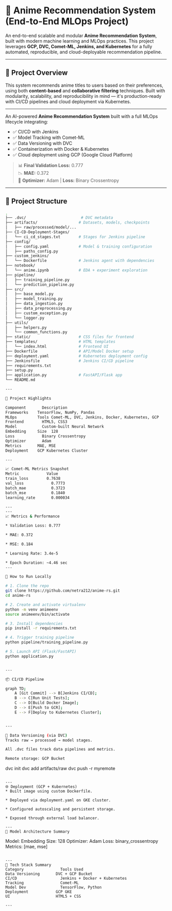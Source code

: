 # 🎌 Anime Recommendation System (End-to-End MLOps Project)

An end-to-end scalable and modular **Anime Recommendation System**, built with modern machine learning and MLOps practices. This project leverages **GCP, DVC, Comet-ML, Jenkins, and Kubernetes** for a fully automated, reproducible, and cloud-deployable recommendation pipeline.

---

## 📌 Project Overview

This system recommends anime titles to users based on their preferences, using both **content-based** and **collaborative filtering** techniques. Built with modularity, scalability, and reproducibility in mind — it's production-ready with CI/CD pipelines and cloud deployment via Kubernetes.

--- 

An AI-powered **Anime Recommendation System** built with a full MLOps lifecycle integrating:
- ✅ CI/CD with Jenkins
- ✅ Model Tracking with Comet-ML
- ✅ Data Versioning with DVC
- ✅ Containerization with Docker & Kubernetes
- ✅ Cloud deployment using GCP (Google Cloud Platform)

> 📊 **Final Validation Loss:** 0.777  
> 📉 **MAE:** 0.372  
> 🔧 **Optimizer:** Adam | **Loss:** Binary Crossentropy

---

## 📁 Project Structure

```bash
.
├── .dvc/                        # DVC metadata
├── artifacts/                  # Datasets, models, checkpoints
│   ├── raw/processed/model/...
├── CI-CD-Deployment-Stages/
│   └── ci_cd_stages.txt        # Stages for Jenkins pipeline
├── config/
│   ├── config.yaml             # Model & training configuration
│   ├── paths_config.py
├── custom_jenkins/
│   └── Dockerfile              # Jenkins agent with dependencies
├── notebook/
│   └── anime.ipynb             # EDA + experiment exploration
├── pipeline/
│   ├── training_pipeline.py
│   └── prediction_pipeline.py
├── src/
│   ├── base_model.py
│   ├── model_training.py
│   ├── data_ingestion.py
│   ├── data_preprocessing.py
│   ├── custom_exception.py
│   └── logger.py
├── utils/
│   ├── helpers.py
│   └── common_functions.py
├── static/                     # CSS files for frontend
├── templates/                  # HTML templates
│   └── index.html              # Frontend UI
├── Dockerfile                  # API/Model Docker setup
├── deployment.yaml             # Kubernetes deployment config
├── Jenkinsfile                 # Jenkins CI/CD pipeline
├── requirements.txt
├── setup.py
├── application.py              # FastAPI/Flask app
└── README.md

---

🚀 Project Highlights

Component	    Description
Frameworks	  TensorFlow, NumPy, Pandas
MLOps         Tools	Comet-ML, DVC, Jenkins, Docker, Kubernetes, GCP
Frontend	    HTML5, CSS3
Model	        Custom-built Neural Network
Embedding     Size	128
Loss	        Binary Crossentropy
Optimizer	    Adam
Metrics	      MAE, MSE
Deployment	  GCP Kubernetes Cluster

---

📈 Comet-ML Metrics Snapshot
Metric	          Value
train_loss	      0.7638
val_loss	        0.7773
batch_mae	        0.3723
batch_mse	        0.1840
learning_rate	    0.000034

---
---
📈 Metrics & Performance

* Validation Loss: 0.777

* MAE: 0.372

* MSE: 0.184

* Learning Rate: 3.4e-5

* Epoch Duration: ~4.46 sec
---

🧪 How to Run Locally

# 1. Clone the repo
git clone https://github.com/netra212/anime-rs.git
cd anime-rs

# 2. Create and activate virtualenv
python -m venv animeenv
source animeenv/bin/activate

# 3. Install dependencies
pip install -r requirements.txt

# 4. Trigger training pipeline
python pipeline/training_pipeline.py

# 5. Launch API (Flask/FastAPI)
python application.py


---

📦 CI/CD Pipeline

graph TD;
    A [Git Commit] --> B[Jenkins CI/CD];
    B --> C[Run Unit Tests];
    C --> D[Build Docker Image];
    D --> E[Push to GCR];
    E --> F[Deploy to Kubernetes Cluster];


---

📂 Data Versioning (via DVC)
Tracks raw → processed → model stages.

All .dvc files track data pipelines and metrics.

Remote storage: GCP Bucket
```
dvc init
dvc add artifacts/raw
dvc push -r myremote
```

---
🌐 Deployment (GCP + Kubernetes)
* Built image using custom Dockerfile.

* Deployed via deployment.yaml on GKE cluster.

* Configured autoscaling and persistent storage.

* Exposed through external load balancer.

---
📌 Model Architecture Summary
```
Model:
  Embedding Size: 128
  Optimizer: Adam
  Loss: binary_crossentropy
  Metrics: [mae, mse]
```

---
📍 Tech Stack Summary
Category	            Tools Used
Data Versioning	      DVC + GCP Bucket
CI/CD	                Jenkins + Docker + Kubernetes
Tracking	            Comet-ML
Model Dev	            TensorFlow, Python
Deployment	          GCP GKE
UI	                  HTML5 + CSS

---